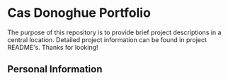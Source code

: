 # Cas Donoghue Portfolio
The purpose of this repository is to provide brief project descriptions in a central location. Detailed project information can be found in project README's. Thanks for looking! 

## Personal Information

